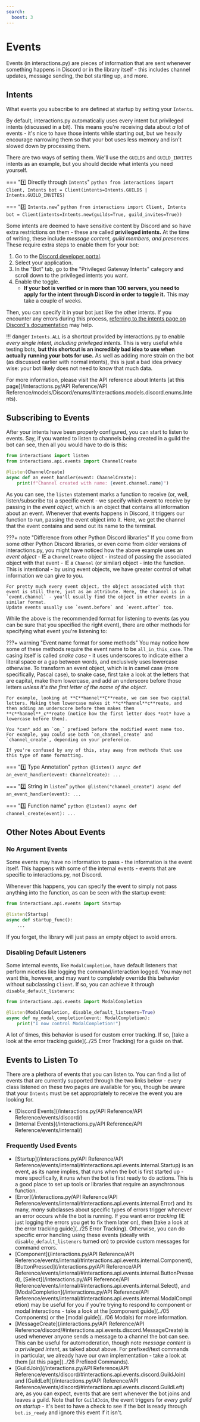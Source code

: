 ```yaml
---
search:
  boost: 3
---
```


# Events

Events (in interactions.py) are pieces of information that are sent whenever something happens in Discord or in the library itself - this includes channel updates, message sending, the bot starting up, and more.

## Intents

What events you subscribe to are defined at startup by setting your `Intents`.

By default, interactions.py automatically uses every intent but privileged intents (discussed in a bit). This means you're receiving data about *a lot* of events - it's nice to have those intents while starting out, but we heavily encourage narrowing them so that your bot uses less memory and isn't slowed down by processing them.

There are two ways of setting them. We'll use the `GUILDS` and `GUILD_INVITES` intents as an example, but you should decide what intents you need yourself.

=== ":one: Directly through `Intents`"
    ```python
    from interactions import Client, Intents
    bot = Client(intents=Intents.GUILDS | Intents.GUILD_INVITES)
    ```

=== ":two: `Intents.new`"
    ```python
    from interactions import Client, Intents
    bot = Client(intents=Intents.new(guilds=True, guild_invites=True))
    ```

Some intents are deemed to have sensitive content by Discord and so have extra restrictions on them - these are called **privileged intents.** At the time of writing, these include *message content, guild members, and presences.* These require extra steps to enable them for your bot:

1. Go to the [Discord developer portal](https://discord.com/developers/applications/).
2. Select your application.
3. In the "Bot" tab, go to the "Privileged Gateway Intents" category and scroll down to the privileged intents you want.
4. Enable the toggle.
    - **If your bot is verified or in more than 100 servers, you need to apply for the intent through Discord in order to toggle it.** This may take a couple of weeks.

Then, you can specify it in your bot just like the other intents. If you encounter any errors during this process, [referring to the intents page on Discord's documentation](https://discord.com/developers/docs/topics/gateway#gateway-intents) may help.

!!! danger
    `Intents.ALL` is a shortcut provided by interactions.py to enable *every single intent, including privileged intents.* This is very useful while testing bots, **but this shortcut is an incredibly bad idea to use when actually running your bots for use.** As well as adding more strain on the bot (as discussed earlier with normal intents), this is just a bad idea privacy wise: your bot likely does not need to know that much data.

For more information, please visit the API reference about Intents [at this page](/interactions.py/API Reference/API Reference/models/Discord/enums/#interactions.models.discord.enums.Intents).

## Subscribing to Events

After your intents have been properly configured, you can start to listen to events. Say, if you wanted to listen to channels being created in a guild the bot can see, then all you would have to do is this:

```python
from interactions import listen
from interactions.api.events import ChannelCreate

@listen(ChannelCreate)
async def an_event_handler(event: ChannelCreate):
    print(f"Channel created with name: {event.channel.name}")
```

As you can see, the `listen` statement marks a function to receive (or, well, listen/subscribe to) a specific event - we specify which event to receive by passing in the *event object*, which is an object that contains all information about an event. Whenever that events happens in Discord, it triggers our function to run, passing the event object into it. Here, we get the channel that the event contains and send out its name to the terminal.

???+ note "Difference from other Python Discord libraries"
    If you come from some other Python Discord libraries, or even come from older versions of interactions.py, you might have noticed how the above example uses an *event object* - IE a `ChannelCreate` object - instead of passing the associated object with that event - IE a `Channel` (or similar) object - into the function. This is intentional - by using event objects, we have greater control of what information we can give to you.

    For pretty much every event object, the object associated with that event is still there, just as an attribute. Here, the channel is in `event.channel` - you'll usually find the object in other events in a similar format.
    Update events usually use `event.before` and `event.after` too.

While the above is the recommended format for listening to events (as you can be sure that you specified the right event), there are other methods for specifying what event you're listening to:

???+ warning "Event name format for some methods"
    You may notice how some of these methods require the event name to be `all_in_this_case`. The casing itself is called *snake case* - it uses underscores to indicate either a literal space or a gap between words, and exclusively uses lowercase otherwise. To transform an event object, which is in camel case (more specifically, Pascal case), to snake case, first take a look at the letters that are capital, make them lowercase, and add an underscore before those letters *unless it's the first letter of the name of the object*.

    For example, looking at **C**hannel**C**reate, we can see two capital letters. Making them lowercase makes it **c**hannel**c**reate, and then adding an underscore before them makes them **c**hannel**_c**reate (notice how the first letter does *not* have a lowercase before them).

    You *can* add an `on_` prefixed before the modified event name too. For example, you could use both `on_channel_create` and `channel_create`, depending on your preference.

    If you're confused by any of this, stay away from methods that use this type of name formatting.

=== ":one: Type Annotation"
    ```python
    @listen()
    async def an_event_handler(event: ChannelCreate):
        ...
    ```

=== ":two: String in `listen`"
    ```python
    @listen("channel_create")
    async def an_event_handler(event):
        ...
    ```

=== ":three: Function name"
    ```python
    @listen()
    async def channel_create(event):
        ...
    ```

## Other Notes About Events

### No Argument Events

Some events may have no information to pass - the information is the event itself. This happens with some of the internal events - events that are specific to interactions.py, not Discord.

Whenever this happens, you can specify the event to simply not pass anything into the function, as can be seen with the startup event:

```python
from interactions.api.events import Startup

@listen(Startup)
async def startup_func():
    ...
```

If you forget, the library will just pass an empty object to avoid errors.

### Disabling Default Listeners

Some internal events, like `ModalCompletion`, have default listeners that perform niceties like logging the command/interaction logged. You may not want this, however, and may want to completely override this behavior without subclassing `Client`. If so, you can achieve it through `disable_default_listeners`:

```python
from interactions.api.events import ModalCompletion

@listen(ModalCompletion, disable_default_listeners=True)
async def my_modal_completion(event: ModalCompletion):
    print("I now control ModalCompletion!")
```

A lot of times, this behavior is used for custom error tracking. If so, [take a look at the error tracking guide](../25 Error Tracking) for a guide on that.

## Events to Listen To

There are a plethora of events that you can listen to. You can find a list of events that are currently supported through the two links below - every class listened on these two pages are available for you, though be aware that your `Intents` must be set appropriately to receive the event you are looking for.

- [Discord Events](/interactions.py/API Reference/API Reference/events/discord/)
- [Internal Events](/interactions.py/API Reference/API Reference/events/internal/)

### Frequently Used Events

- [Startup](/interactions.py/API Reference/API Reference/events/internal/#interactions.api.events.internal.Startup) is an event, as its name implies, that runs when the bot is first started up - more specifically, it runs when the bot is first ready to do actions. This is a good place to set up tools or libraries that require an asynchronous function.
- [Error](/interactions.py/API Reference/API Reference/events/internal/#interactions.api.events.internal.Error) and its many, *many* subclasses about specific types of errors trigger whenever an error occurs while the bot is running. If you want error *tracking* (IE just logging the errors you get to fix them later on), then [take a look at the error tracking guide](../25 Error Tracking). Otherwise, you can do specific error handling using these events (ideally with `disable_default_listeners` turned on) to provide custom messages for command errors.
- [Component](/interactions.py/API Reference/API Reference/events/internal/#interactions.api.events.internal.Component), [ButtonPressed](/interactions.py/API Reference/API Reference/events/internal/#interactions.api.events.internal.ButtonPressed), [Select](/interactions.py/API Reference/API Reference/events/internal/#interactions.api.events.internal.Select), and [ModalCompletion](/interactions.py/API Reference/API Reference/events/internal/#interactions.api.events.internal.ModalCompletion) may be useful for you if you're trying to respond to component or modal interactions - take a look at the [component guide](../05 Components) or the [modal guide](../06 Modals) for more information.
- [MessageCreate](/interactions.py/API Reference/API Reference/discord/#interactions.api.events.discord.MessageCreate) is used whenever anyone sends a message to a channel the bot can see. This can be useful for automoderation, though note *message content is a privileged intent*, as talked about above. For prefixed/text commands in particular, we already have our own implementation - take a look at them [at this page](../26 Prefixed Commands).
- [GuildJoin](/interactions.py/API Reference/API Reference/events/discord/#interactions.api.events.discord.GuildJoin) and [GuildLeft](/interactions.py/API Reference/API Reference/events/discord/#interactions.api.events.discord.GuildLeft) are, as you can expect, events that are sent whenever the bot joins and leaves a guild. Note that for `GuildJoin`, the event triggers for *every guild on startup* - it's best to have a check to see if the bot is ready through `bot.is_ready` and ignore this event if it isn't.
